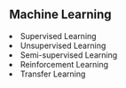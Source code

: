<h2>Machine Learning</h2>
<li>Supervised Learning</li>
<li>Unsupervised Learning</li>
<li>Semi-supervised Learning</li>
<li>Reinforcement Learning</li>
<li>Transfer Learning</li>
